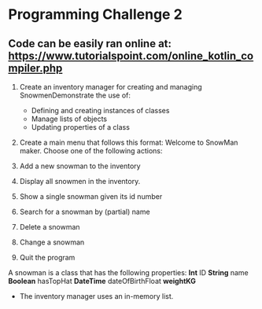 # Programming Challenge 2
Code can be easily ran online at: https://www.tutorialspoint.com/online_kotlin_compiler.php
----
1. Create an inventory manager for creating and managing SnowmenDemonstrate the use of: 
    * Defining and creating instances of classes
    * Manage lists of objects
    * Updating properties of a class
    
2. Create a main menu that follows this format: 
Welcome to SnowMan maker. 
Choose one of the following actions:
1. Add a new snowman to the inventory
2. Display all snowmen in the inventory.
3. Show a single snowman given its id number 
4. Search for a snowman by (partial) name
5. Delete a snowman 
6. Change a snowman
9. Quit the program

A snowman is a class that has the following properties: 
**Int** ID
**String** name
**Boolean** hasTopHat
**DateTime** dateOfBirthFloat 
**weightKG**
* The inventory manager uses an in-memory list. 